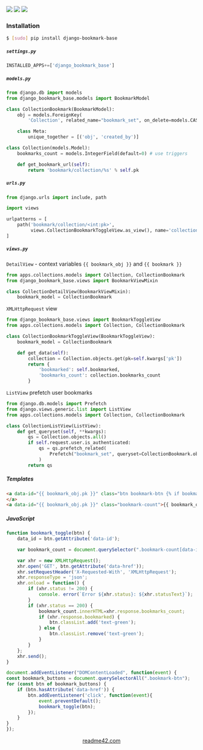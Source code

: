 <!--
https://readme42.com
-->


[![](https://img.shields.io/pypi/v/django-bookmark-base.svg?maxAge=3600)](https://pypi.org/project/django-bookmark-base/)
[![](https://img.shields.io/badge/License-Unlicense-blue.svg?longCache=True)](https://unlicense.org/)
[![](https://github.com/andrewp-as-is/django-bookmark-base.py/workflows/tests42/badge.svg)](https://github.com/andrewp-as-is/django-bookmark-base.py/actions)

### Installation
```bash
$ [sudo] pip install django-bookmark-base
```

##### `settings.py`
```python
INSTALLED_APPS+=['django_bookmark_base']
```

##### `models.py`
```python
from django.db import models
from django_bookmark_base.models import BookmarkModel

class CollectionBookmark(BookmarkModel):
    obj = models.ForeignKey(
        'Collection', related_name="bookmark_set", on_delete=models.CASCADE)

    class Meta:
        unique_together = [('obj', 'created_by')]

class Collection(models.Model):
    bookmarks_count = models.IntegerField(default=0) # use triggers

    def get_bookmark_url(self):
        return 'bookmark/collection/%s' % self.pk
```

##### `urls.py`
```python
from django.urls import include, path

import views

urlpatterns = [
    path('bookmark/collection/<int:pk>',
         views.CollectionBookmarkToggleView.as_view(), name='collection'),
]
```

##### `views.py`
`DetailView` - context variables `{{ bookmark_obj }}` and `{{ bookmark }}`
```python
from apps.collections.models import Collection, CollectionBookmark
from django_bookmark_base.views import BookmarkViewMixin

class CollectionDetailView(BookmarkViewMixin):
    bookmark_model = CollectionBookmark
```

`XMLHttpRequest` view
```python
from django_bookmark_base.views import BookmarkToggleView
from apps.collections.models import Collection, CollectionBookmark

class CollectionBookmarkToggleView(BookmarkToggleView):
    bookmark_model = CollectionBookmark

    def get_data(self):
        collection = Collection.objects.get(pk=self.kwargs['pk'])
        return {
            'bookmarked': self.bookmarked,
            'bookmarks_count': collection.bookmarks_count
        }
```

`ListView` prefetch user bookmarks
```python
from django.db.models import Prefetch
from django.views.generic.list import ListView
from apps.collections.models import Collection, CollectionBookmark

class CollectionListView(ListView):
    def get_queryset(self, **kwargs):
        qs = Collection.objects.all()
        if self.request.user.is_authenticated:
            qs = qs.prefetch_related(
                Prefetch("bookmark_set", queryset=CollectionBookmark.objects.filter(created_by=self.request.user),to_attr='bookmarks')
            )
        return qs
```

##### Templates
```html
<a data-id="{{ bookmark_obj.pk }}" class="btn bookmark-btn {% if bookmark %}selected{% endif %}" {% if request.user.is_authenticated %}data-href="{{ bookmark_obj.get_bookmark_url }}"{% else %}href="{% url 'login' %}?next={{ request.path }}"{% endif %}>
</a>
<a data-id="{{ bookmark_obj.pk }}" class="bookmark-count">{{ bookmark_obj.bookmarks_count }}</a>
```

##### JavaScript
```javascript
function bookmark_toggle(btn) {
    data_id = btn.getAttribute('data-id');

    var bookmark_count = document.querySelector(".bookmark-count[data-id='"+data_id+"']");

    var xhr = new XMLHttpRequest();
    xhr.open('GET', btn.getAttribute('data-href'));
    xhr.setRequestHeader('X-Requested-With', 'XMLHttpRequest');
    xhr.responseType = 'json';
    xhr.onload = function() {
        if (xhr.status != 200) {
            console. error(`Error ${xhr.status}: ${xhr.statusText}`);
        }
        if (xhr.status == 200) {
            bookmark_count.innerHTML=xhr.response.bookmarks_count;
            if (xhr.response.bookmarked) {
                btn.classList.add('text-green');
            } else {
                btn.classList.remove('text-green');
            }
        }
    };
    xhr.send();
}

document.addEventListener("DOMContentLoaded", function(event) {
const bookmark_buttons = document.querySelectorAll(".bookmark-btn");
for (const btn of bookmark_buttons) {
    if (btn.hasAttribute('data-href')) {
        btn.addEventListener('click', function(event){
            event.preventDefault();
            bookmark_toggle(btn);
        });
    }
}
});
```

<p align="center">
    <a href="https://readme42.com/">readme42.com</a>
</p>